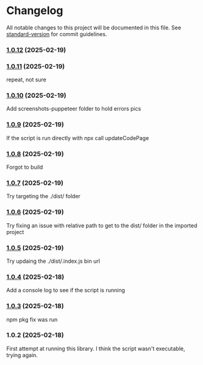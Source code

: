 # Changelog

All notable changes to this project will be documented in this file. See [standard-version](https://github.com/conventional-changelog/standard-version) for commit guidelines.

### [1.0.12](https://github.com/DrewBradfordXYZ/quickbase-codepages/compare/v1.0.11...v1.0.12) (2025-02-19)

### [1.0.11](https://github.com/DrewBradfordXYZ/quickbase-codepages/compare/v1.0.10...v1.0.11) (2025-02-19)

repeat, not sure

### [1.0.10](https://github.com/DrewBradfordXYZ/quickbase-codepages/compare/v1.0.9...v1.0.10) (2025-02-19)

Add screenshots-puppeteer folder to hold errors pics

### [1.0.9](https://github.com/DrewBradfordXYZ/quickbase-codepages/compare/v1.0.8...v1.0.9) (2025-02-19)

If the script is run directly with npx call updateCodePage

### [1.0.8](https://github.com/DrewBradfordXYZ/quickbase-codepages/compare/v1.0.7...v1.0.8) (2025-02-19)

Forgot to build

### [1.0.7](https://github.com/DrewBradfordXYZ/quickbase-codepages/compare/v1.0.6...v1.0.7) (2025-02-19)

Try targeting the ./dist/ folder

### [1.0.6](https://github.com/DrewBradfordXYZ/quickbase-codepages/compare/v1.0.5...v1.0.6) (2025-02-19)

Try fixing an issue with relative path to get to the dist/ folder in the imported project

### [1.0.5](https://github.com/DrewBradfordXYZ/quickbase-codepages/compare/v1.0.4...v1.0.5) (2025-02-19)

Try updaing the ./dist/.index.js bin url

### [1.0.4](https://github.com/DrewBradfordXYZ/quickbase-codepages/compare/v1.0.3...v1.0.4) (2025-02-18)

Add a console log to see if the script is running

### [1.0.3](https://github.com/DrewBradfordXYZ/quickbase-codepages/compare/v1.0.2...v1.0.3) (2025-02-18)

npm pkg fix was run

### 1.0.2 (2025-02-18)

First attempt at running this library. I think the script wasn't executable, trying again.

